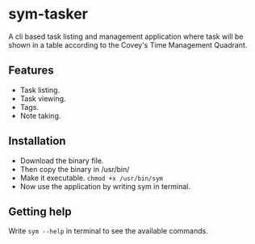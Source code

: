 # sym-tasker
A cli based task listing and management application where task will be shown in a table according to the Covey's Time Management Quadrant.
## Features
* Task listing.
* Task viewing.
* Tags.
* Note taking.
## Installation
* Download the binary file.
* Then copy the binary in /usr/bin/ 
* Make it executable. `chmod +x /usr/bin/sym` 
* Now use the application by writing sym in terminal.

## Getting help
Write `sym --help` in terminal to see the available commands.
